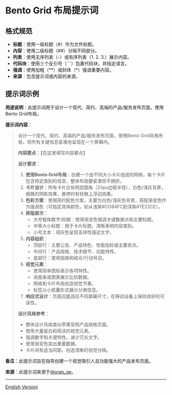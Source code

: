 # Bento Grid 布局提示词

## 格式规范

- **标题**：使用一级标题（#）作为文件标题。
- **内容**：使用二级标题（##）分隔不同部分。
- **列表**：使用无序列表（-）或有序列表（1. 2. 3.）展示内容。
- **代码块**：使用三个反引号（```）包裹代码块，并指定语言。
- **强调**：使用加粗（**）或斜体（*）强调重要内容。
- **来源**：包含提示词或内容的来源。

## 提示词示例

**用途说明**：此提示词用于设计一个现代、简约、高端的产品/服务发布页面，使用Bento Grid布局。

**提示词内容**：
> 设计一个现代、简约、高端的产品/服务发布页面，使用Bento Grid风格布局，将所有关键信息紧凑地呈现在一个屏幕内。
> 
> **内容要点**：【在这里填写内容要点】
> 
> **设计要求**：
> 1. **使用Bento Grid布局**：创建一个由不同大小卡片组成的网格，每个卡片包含特定类别的信息，整体布局要紧凑但不拥挤。
> 2. **卡片设计**：所有卡片应有明显圆角（20px边框半径），白色/浅灰背景，细微的阴影效果，悬停时有轻微上浮动效果。
> 3. **色彩方案**：使用简约配色方案，主要为白色/浅灰色背景，搭配渐变色作为强调色（可指定具体颜色，如从浅紫#CO84FC到深紫#7E22CE）。
> 4. **排版层次**：
>    - 大号粗体数字/标题：使用渐变色强调关键数据点和主要标题。
>    - 中等大小标题：用于卡片标题，清晰表明内容类别。
>    - 小号文本：用灰色呈现支持性描述文字。
> 5. **内容组织**：
>    - 顶部行：主要公告、产品特色、性能指标或主要卖点。
>    - 中间行：产品规格、技术细节、功能特性。
>    - 底部行：使用指南和结论/行动号召。
> 6. **视觉元素**：
>    - 使用简单图标表示各项特性。
>    - 进度条或图表展示比较数据。
>    - 网格和卡片布局创造视觉节奏。
>    - 标签以小胶囊形式展示分类信息。
> 7. **响应式设计**：页面应能适应不同屏幕尺寸，在移动设备上保持良好的可读性。
> 
> **设计风格参考**：
> - 整体设计风格类似苹果官网产品规格页面。
> - 使用大量留白和简洁的视觉元素。
> - 强调数字和关键特性，减少冗长文字。
> - 使用渐变色突出重要数据。
> - 卡片间有适当间距，创造清晰的视觉分隔。

**备注**：此提示词旨在指导创建一个视觉吸引人且功能强大的产品发布页面。

**来源**：此提示词来源于[@oran_ge](https://x.com/oran_ge/status/1917215213717434827?s=61)。

---

[English Version](bento_grid_prompt.md) 